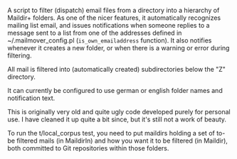A script to filter (dispatch) email files from a directory into a
hierarchy of Maildir+ folders. As one of the nicer features, it
automatically recognizes mailing list email, and issues notifications
when someone replies to a message sent to a list from one of the
addresses defined in ~/.mailmover_config.pl (`is_own_emailaddress`
function). It also notifies whenever it creates a new folder, or when
there is a warning or error during filtering.

All mail is filtered into (automatically created) subdirectories below
the "Z" directory.

It can currently be configured to use german or english folder names
and notification text.

This is originally very old and quite ugly code developed purely for
personal use. I have cleaned it up quite a bit since, but it's still
not a work of beauty.

To run the t/local_corpus test, you need to put maildirs holding a set
of to-be filtered mails (in MaildirIn) and how you want it to be
filtered (in Maildir), both committed to Git repositories within those
folders.
